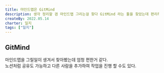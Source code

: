 ```yaml
---
title: 마인드맵은 GitMind
description: 생각 정리할 겸 마인드맵 그리는걸 찾다 GitMind 라는 툴을 찾았는데 편리하고 좋다.
createBy: 2022.05.14
charter: 일지
tags: ["일지"]
---
```


## GitMind

마인드맵을 그릴일이 생겨서 찾아봤는데 엄청 편한거 같다.  
노션처럼 공유도 가능하고 다른 사람을 추가하여 작업을 진행 할 수도 있다.
